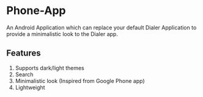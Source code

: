 # Phone-App
An Android Application which can replace your default Dialer Application to provide a minimalistic look to the Dialer app.

## Features
1. Supports dark/light themes
2. Search
3. Minimalistic look (Inspired from Google Phone app)
4. Lightweight 
